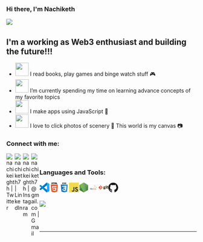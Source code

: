 <p align="center">

### Hi there, I'm Nachiketh   


<img src="https://preview.redd.it/brbivc373k341.jpg?width=640&crop=smart&auto=webp&s=193c4c4cecae2d6bf9ba261f774731063a86e43b" width="40%">



## I'm a working as Web3 enthusiast and building the future!!!

- <img src="https://cultofthepartyparrot.com/parrots/hd/illuminatiparrot.gif" width="35" height="35"/>   I read books, play games and binge watch stuff 🎮
- <img src="https://cultofthepartyparrot.com/parrots/hd/laptop_parrot.gif" width="35" height="35"/>   I’m currently spending my time on learning advance concepts of my favorite topics 
- <img src="https://cultofthepartyparrot.com/parrots/hd/hypnoparrotlight.gif" width="35" height="35"/>   I make apps using JavaScript 📱
- <img src="https://cultofthepartyparrot.com/parrots/hd/mustacheparrot.gif" width="35" height="35"/>   I love to click photos of scenery 🎨 This world is my canvas 📷 



### Connect with me:

[<img align="left" alt="nachikeighth | Twitter" width="22px" src="https://cdn.jsdelivr.net/npm/simple-icons@v3/icons/twitter.svg" />][twitter]
[<img align="left" alt="nachiketh7 | LinkedIn" width="22px" src="https://cdn.jsdelivr.net/npm/simple-icons@v3/icons/linkedin.svg" />][linkedin]
[<img align="left" alt="nachikeighth | Instagram" width="22px" src="https://cdn.jsdelivr.net/npm/simple-icons@v3/icons/instagram.svg" />][instagram]
[<img align="left" alt="nachiketh7@gmail.com | Gmail" width="22px" src="https://cdn.jsdelivr.net/npm/simple-icons@v3/icons/gmail.svg" />][gmail]

<br />

### Languages and Tools:

<img align="left" alt="Visual Studio Code" width="26px" src="https://raw.githubusercontent.com/github/explore/80688e429a7d4ef2fca1e82350fe8e3517d3494d/topics/visual-studio-code/visual-studio-code.png" />
<img align="left" alt="HTML5" width="26px" src="https://raw.githubusercontent.com/github/explore/80688e429a7d4ef2fca1e82350fe8e3517d3494d/topics/html/html.png" />
<img align="left" alt="CSS3" width="26px" src="https://raw.githubusercontent.com/github/explore/80688e429a7d4ef2fca1e82350fe8e3517d3494d/topics/css/css.png" />
<img align="left" alt="JavaScript" width="26px" src="https://raw.githubusercontent.com/github/explore/80688e429a7d4ef2fca1e82350fe8e3517d3494d/topics/javascript/javascript.png" />
<img align="left" alt="Node.js" width="26px" src="https://raw.githubusercontent.com/github/explore/80688e429a7d4ef2fca1e82350fe8e3517d3494d/topics/nodejs/nodejs.png" />
<img align="left" alt="MySQL" width="26pxng" src="https://raw.githubusercontent.com/github/explore/80688e429a7d4ef2fca1e82350fe8e3517d3494d/topics/mysql/mysql.png" />
<img align="left" alt="Git" width="26px" src="https://raw.githubusercontent.com/github/explore/80688e429a7d4ef2fca1e82350fe8e3517d3494d/topics/git/git.png" />
<img align="left" alt="GitHub" width="26px" src="https://raw.githubusercontent.com/github/explore/78df643247d429f6cc873026c0622819ad797942/topics/github/github.png" />

<br />
<br />

 <p align="left">
  <img width="48%" src="https://github-readme-stats.vercel.app/api?username=nachiketh7" />
  
</p>

<br />

<br />



---
</p>

[twitter]: https://twitter.com/nachikeighth
[instagram]: https://www.instagram.com/nachikeighth/
[linkedin]: https://www.linkedin.com/in/nachiketh7
[gmail]: mailto:nachiketh7@gmail.com




    




 


    

